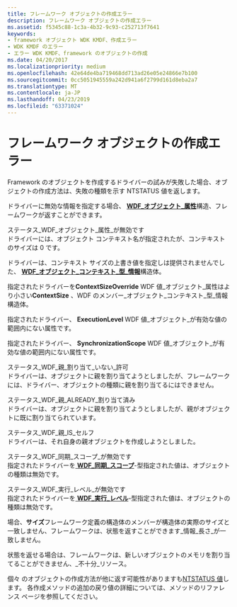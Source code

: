 ```yaml
---
title: フレームワーク オブジェクトの作成エラー
description: フレームワーク オブジェクトの作成エラー
ms.assetid: f5345c88-1c3a-4b32-9c93-c252713f7641
keywords:
- framework オブジェクト WDK KMDF、作成エラー
- WDK KMDF のエラー
- エラー WDK KMDF、framework のオブジェクトの作成
ms.date: 04/20/2017
ms.localizationpriority: medium
ms.openlocfilehash: 42e64de4ba719468dd713ad26e05e24866e7b100
ms.sourcegitcommit: 0cc5051945559a242d941a6f2799d161d8eba2a7
ms.translationtype: MT
ms.contentlocale: ja-JP
ms.lasthandoff: 04/23/2019
ms.locfileid: "63371024"
---
```

# <a name="framework-object-creation-errors"></a>フレームワーク オブジェクトの作成エラー


Framework のオブジェクトを作成するドライバーの試みが失敗した場合、オブジェクトの作成方法は、失敗の種類を示す NTSTATUS 値を返します。

ドライバーに無効な情報を指定する場合、 [ **WDF\_オブジェクト\_属性**](https://msdn.microsoft.com/library/windows/hardware/ff552400)構造、フレームワークが返すことができます。

<a href="" id="status-wdf-object-attributes-invalid"></a>ステータス\_WDF\_オブジェクト\_属性\_が無効です  
ドライバーには、オブジェクト コンテキスト名が指定されたが、コンテキストのサイズは 0 です。

ドライバーは、コンテキスト サイズの上書き値を指定しは提供されませんでした、 [ **WDF\_オブジェクト\_コンテキスト\_型\_情報**](https://msdn.microsoft.com/library/windows/hardware/ff552407)構造体。

指定されたドライバーを**ContextSizeOverride** WDF 値\_オブジェクト\_属性はより小さい**ContextSize** 、WDF のメンバー\_オブジェクト\_コンテキスト\_型\_情報構造体。

指定されたドライバー、 **ExecutionLevel** WDF 値\_オブジェクト\_が有効な値の範囲内にない属性です。

指定されたドライバー、 **SynchronizationScope** WDF 値\_オブジェクト\_が有効な値の範囲内にない属性です。

<a href="" id="status-wdf-parent-assignment-not-allowed"></a>ステータス\_WDF\_親\_割り当て\_いない\_許可  
ドライバーは、オブジェクトに親を割り当てようとしましたが、フレームワークには、ドライバー、オブジェクトの種類に親を割り当てるにはできません。

<a href="" id="status-wdf-parent-already-assigned"></a>ステータス\_WDF\_親\_ALREADY\_割り当て済み  
ドライバーは、オブジェクトに親を割り当てようとしましたが、親がオブジェクトに既に割り当てられています。

<a href="" id="status-wdf-parent-is-self"></a>ステータス\_WDF\_親\_IS\_セルフ  
ドライバーは、それ自身の親オブジェクトを作成しようとしました。

<a href="" id="status-wdf-synchronization-scope-invalid"></a>ステータス\_WDF\_同期\_スコープ\_が無効です  
指定されたドライバーを[ **WDF\_同期\_スコープ**](https://msdn.microsoft.com/library/windows/hardware/ff552518)-型指定された値は、オブジェクトの種類は無効です。

<a href="" id="status-wdf-execution-level-invalid"></a>ステータス\_WDF\_実行\_レベル\_が無効です  
指定されたドライバーを[ **WDF\_実行\_レベル**](https://msdn.microsoft.com/library/windows/hardware/ff551310)-型指定された値は、オブジェクトの種類は無効です。

場合、**サイズ**フレームワーク定義の構造体のメンバーが構造体の実際のサイズと一致しません、フレームワークは、状態を返すことができます\_情報\_長さ\_が一致しません。

状態を返せる場合は、フレームワークは、新しいオブジェクトのメモリを割り当てることができません、\_不十分\_リソース。

個々 のオブジェクトの作成方法が他に返す可能性がありますも[NTSTATUS 値](https://msdn.microsoft.com/library/windows/hardware/ff557697)します。 各作成メソッドの追加の戻り値の詳細については、メソッドのリファレンス ページを参照してください。

 

 





